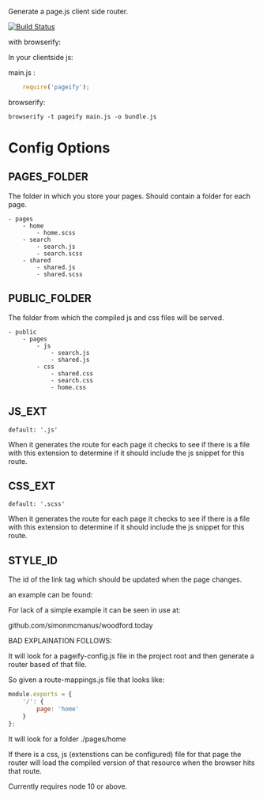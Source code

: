 Generate a page.js client side router.

[![Build Status](https://travis-ci.org/simonmcmanus/pageify.svg?branch=master)](https://travis-ci.org/simonmcmanus/pageify)

with browserify:

In your clientside js:

main.js :


```js
    require('pageify');
```


browserify:

    browserify -t pageify main.js -o bundle.js




# Config Options

## PAGES_FOLDER

The folder in which you store your pages. Should contain a folder for each page.

    - pages
        - home
            - home.scss
        - search
            - search.js
            - search.scss
        - shared
            - shared.js
            - shared.scss


## PUBLIC_FOLDER

The folder from which the compiled js and css files will be served.

    - public
        - pages
            - js
                - search.js
                - shared.js
            - css
                - shared.css
                - search.css
                - home.css


## JS_EXT

    default: '.js'

When it generates the route for each page it checks to see if there is a file with this extension to determine if it should include the js snippet for this route.

## CSS_EXT

    default: '.scss'

When it generates the route for each page it checks to see if there is a file with this extension to determine if it should include the js snippet for this route.

## STYLE_ID

The id of the link tag which should be updated when the page changes.

an example can be found:

For lack of a simple example it can be seen in use at:

github.com/simonmcmanus/woodford.today


BAD EXPLAINATION FOLLOWS:

It will look for a pageify-config.js file in the project root and then generate a router based of that file.


So given a route-mappings.js file that looks like:


```js
module.exports = {
    '/': {
        page: 'home'
    }
};
```

It will look for a folder ./pages/home

If there is a css, js (extenstions can be configured) file for that page the router will load the compiled version of that resource when the browser hits that route.


Currently requires node 10 or above.
